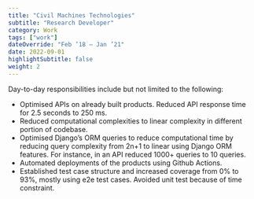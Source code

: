 ```yaml
---
title: "Civil Machines Technologies"
subtitle: "Research Developer"
category: Work
tags: ["work"]
dateOverride: "Feb ’18 – Jan ’21"
date: 2022-09-01
highlightSubtitle: false
weight: 2
---
```


Day-to-day responsibilities include but not limited to the following:

- Optimised APIs on already built products. Reduced API response time for 2.5
  seconds to 250 ms.
- Reduced computational complexities to linear complexity in different portion of
  codebase.
- Optimised Django’s ORM queries to reduce computational time by reducing
  query complexity from 2n+1 to linear using Django ORM features. For
  instance, in an API reduced 1000+ queries to 10 queries.
- Automated deployments of the products using Github Actions.
- Established test case structure and increased coverage from 0% to 93%, mostly
  using e2e test cases. Avoided unit test because of time constraint.